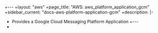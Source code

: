 +---
 +layout: "aws"
 +page_title: "AWS: aws_platform_application_gcm"
 +sidebar_current: "docs-aws-platform-application-gcm"
 +description: |-
 +  Provides a Google Cloud Messaging Platform Application
 +---
 +
